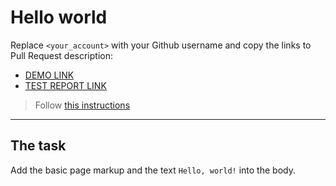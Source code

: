 # Hello world
Replace `<your_account>` with your Github username and copy the links to Pull Request description:
- [DEMO LINK](https://DudeMood.github.io/layout_hello-world/)
- [TEST REPORT LINK](https://DudeMood.github.io/layout_hello-world/report/html_report/)

> Follow [this instructions](https://mate-academy.github.io/layout_task-guideline/#how-to-solve-the-layout-tasks-on-github)
___

## The task
Add the basic page markup and the text `Hello, world!` into the body.
